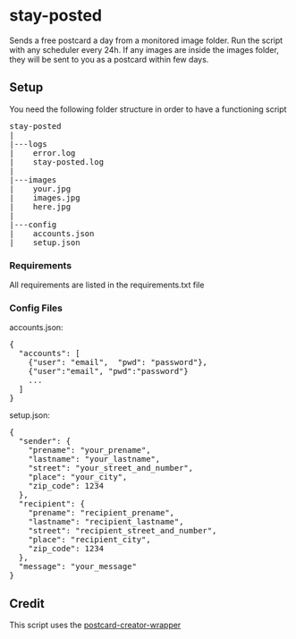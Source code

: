 # stay-posted
Sends a free postcard a day from a monitored image folder. Run the script with any scheduler every 24h. If any images are inside the images folder, they will be sent to you as a postcard within few days. 

## Setup

You need the following folder structure in order to have a functioning script
<pre>
stay-posted  
|  
|---logs  
|    error.log  
|    stay-posted.log  
|  
|---images  
|    your.jpg  
|    images.jpg  
|    here.jpg  
|  
|---config  
|    accounts.json  
|    setup.json
</pre>
### Requirements
All requirements are listed in the requirements.txt file

### Config Files
accounts.json:
<pre>{
  "accounts": [
    {"user": "email",  "pwd": "password"},
    {"user":"email", "pwd":"password"}
    ...
  ]
}</pre>

setup.json:
<pre>{
  "sender": {
    "prename": "your_prename",
    "lastname": "your_lastname",
    "street": "your_street_and_number",
    "place": "your_city",
    "zip_code": 1234
  },
  "recipient": {
    "prename": "recipient_prename",
    "lastname": "recipient_lastname",
    "street": "recipient_street_and_number",
    "place": "recipient_city",
    "zip_code": 1234
  },
  "message": "your_message"
}
</pre>

## Credit
This script uses the [postcard-creator-wrapper](https://github.com/abertschi/postcard_creator_wrapper)

